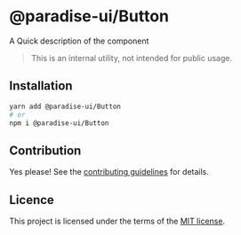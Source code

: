 # @paradise-ui/Button

A Quick description of the component

> This is an internal utility, not intended for public usage.

## Installation

```sh
yarn add @paradise-ui/Button
# or
npm i @paradise-ui/Button
```

## Contribution

Yes please! See the
[contributing guidelines](https://github.com/devaradise/paradise-ui/blob/master/CONTRIBUTING.md)
for details.

## Licence

This project is licensed under the terms of the
[MIT license](https://github.com/devaradise/paradise-ui/blob/master/LICENSE).